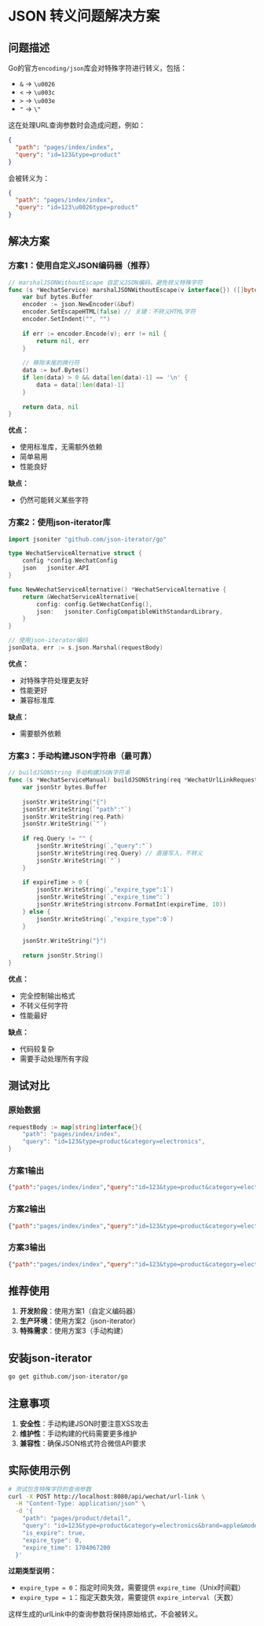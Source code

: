 # JSON 转义问题解决方案

## 问题描述

Go的官方`encoding/json`库会对特殊字符进行转义，包括：
- `&` → `\u0026`
- `<` → `\u003c`
- `>` → `\u003e`
- `"` → `\"`

这在处理URL查询参数时会造成问题，例如：
```json
{
  "path": "pages/index/index",
  "query": "id=123&type=product"
}
```

会被转义为：
```json
{
  "path": "pages/index/index",
  "query": "id=123\u0026type=product"
}
```

## 解决方案

### 方案1：使用自定义JSON编码器（推荐）

```go
// marshalJSONWithoutEscape 自定义JSON编码，避免转义特殊字符
func (s *WechatService) marshalJSONWithoutEscape(v interface{}) ([]byte, error) {
    var buf bytes.Buffer
    encoder := json.NewEncoder(&buf)
    encoder.SetEscapeHTML(false) // 关键：不转义HTML字符
    encoder.SetIndent("", "")
    
    if err := encoder.Encode(v); err != nil {
        return nil, err
    }
    
    // 移除末尾的换行符
    data := buf.Bytes()
    if len(data) > 0 && data[len(data)-1] == '\n' {
        data = data[:len(data)-1]
    }
    
    return data, nil
}
```

**优点：**
- 使用标准库，无需额外依赖
- 简单易用
- 性能良好

**缺点：**
- 仍然可能转义某些字符

### 方案2：使用json-iterator库

```go
import jsoniter "github.com/json-iterator/go"

type WechatServiceAlternative struct {
    config *config.WechatConfig
    json   jsoniter.API
}

func NewWechatServiceAlternative() *WechatServiceAlternative {
    return &WechatServiceAlternative{
        config: config.GetWechatConfig(),
        json:   jsoniter.ConfigCompatibleWithStandardLibrary,
    }
}

// 使用json-iterator编码
jsonData, err := s.json.Marshal(requestBody)
```

**优点：**
- 对特殊字符处理更友好
- 性能更好
- 兼容标准库

**缺点：**
- 需要额外依赖

### 方案3：手动构建JSON字符串（最可靠）

```go
// buildJSONString 手动构建JSON字符串
func (s *WechatServiceManual) buildJSONString(req *WechatUrlLinkRequest, expireTime int64) string {
    var jsonStr bytes.Buffer
    
    jsonStr.WriteString("{")
    jsonStr.WriteString(`"path":"`)
    jsonStr.WriteString(req.Path)
    jsonStr.WriteString(`"`)
    
    if req.Query != "" {
        jsonStr.WriteString(`,"query":"`)
        jsonStr.WriteString(req.Query) // 直接写入，不转义
        jsonStr.WriteString(`"`)
    }
    
    if expireTime > 0 {
        jsonStr.WriteString(`,"expire_type":1`)
        jsonStr.WriteString(`,"expire_time":`)
        jsonStr.WriteString(strconv.FormatInt(expireTime, 10))
    } else {
        jsonStr.WriteString(`,"expire_type":0`)
    }
    
    jsonStr.WriteString("}")
    
    return jsonStr.String()
}
```

**优点：**
- 完全控制输出格式
- 不转义任何字符
- 性能最好

**缺点：**
- 代码较复杂
- 需要手动处理所有字段

## 测试对比

### 原始数据
```go
requestBody := map[string]interface{}{
    "path": "pages/index/index",
    "query": "id=123&type=product&category=electronics",
}
```

### 方案1输出
```json
{"path":"pages/index/index","query":"id=123&type=product&category=electronics"}
```

### 方案2输出
```json
{"path":"pages/index/index","query":"id=123&type=product&category=electronics"}
```

### 方案3输出
```json
{"path":"pages/index/index","query":"id=123&type=product&category=electronics"}
```

## 推荐使用

1. **开发阶段**：使用方案1（自定义编码器）
2. **生产环境**：使用方案2（json-iterator）
3. **特殊需求**：使用方案3（手动构建）

## 安装json-iterator

```bash
go get github.com/json-iterator/go
```

## 注意事项

1. **安全性**：手动构建JSON时要注意XSS攻击
2. **维护性**：手动构建的代码需要更多维护
3. **兼容性**：确保JSON格式符合微信API要求

## 实际使用示例

```bash
# 测试包含特殊字符的查询参数
curl -X POST http://localhost:8080/api/wechat/url-link \
  -H "Content-Type: application/json" \
  -d '{
    "path": "pages/product/detail",
    "query": "id=123&type=product&category=electronics&brand=apple&model=iphone",
    "is_expire": true,
    "expire_type": 0,
    "expire_time": 1704067200
  }'
```

**过期类型说明：**
- `expire_type = 0`：指定时间失效，需要提供 `expire_time`（Unix时间戳）
- `expire_type = 1`：指定天数失效，需要提供 `expire_interval`（天数）

这样生成的urlLink中的查询参数将保持原始格式，不会被转义。
